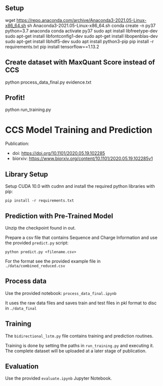 ## Setup 

wget https://repo.anaconda.com/archive/Anaconda3-2021.05-Linux-x86_64.sh
sh Anaconda3-2021.05-Linux-x86_64.sh
conda create -n py37 python=3.7 anaconda
conda activate py37
sudo apt install libfreetype-dev
sudo apt-get install libfontconfig1-dev
sudo apt-get install libopenblas-dev
sudo apt-get install libhdf5-dev
sudo apt install python3-pip
pip install -r requirements.txt
pip install tensorflow==1.13.2

## Create dataset with MaxQuant Score instead of CCS
python process_data_final.py evidence.txt

## Profit!
python run_training.py


# CCS Model Training and Prediction

Publication:
- doi: https://doi.org/10.1101/2020.05.19.102285
- biorxiv: https://www.biorxiv.org/content/10.1101/2020.05.19.102285v1

## Library Setup

Setup CUDA 10.0 with cudnn and install the required python libraries with pip:

```
pip install -r requirements.txt
```

## Prediction with Pre-Trained Model

Unzip the checkpoint found in out.

Prepare a csv file that contains Sequence and Charge Information and use the provided `predict.py` script:
```
python predict.py <filename.csv> 
```
For the format see the provided example file in `./data/combined_reduced.csv`

## Process data
Use the provided notebook: `process_data_final.ipynb`

It uses the raw data files and saves train and test files in pkl format to disc in `./data_final`

## Training

The `bidirectional_lstm.py` file contains training and prediction routines.

Training is done by setting the paths in `run_training.py` and executing it.
The complete dataset will be uploaded at a later stage of publication.

## Evaluation

Use the provided `evaluate.ipynb` Jupyter Notebook.

